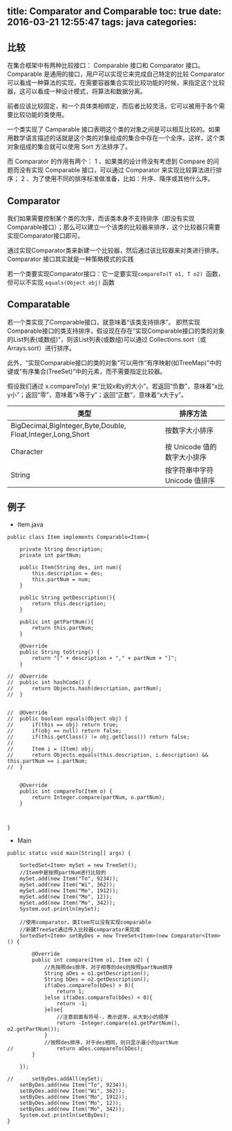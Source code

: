 title: Comparator and Comparable
toc: true
date: 2016-03-21 12:55:47
tags: java
categories:
---

## 比较

在集合框架中有两种比较接口： Comparable 接口和 Comparator 接口。 
Comparable 是通用的接口，用户可以实现它来完成自己特定的比较
Comparator 可以看成一种算法的实现，在需要容器集合实现比较功能的时候，来指定这个比较器，这可以看成一种设计模式，将算法和数据分离。

前者应该比较固定，和一个具体类相绑定，而后者比较灵活，它可以被用于各个需要比较功能的类使用。

一个类实现了 Camparable 接口表明这个类的对象之间是可以相互比较的。如果用数学语言描述的话就是这个类的对象组成的集合中存在一个全序。这样，这个类对象组成的集合就可以使用 Sort 方法排序了。

而 Comparator 的作用有两个：
1 、如果类的设计师没有考虑到 Compare 的问题而没有实现 Comparable 接口，可以通过 Comparator 来实现比较算法进行排序；
2 、为了使用不同的排序标准做准备，比如：升序、降序或其他什么序。

## Comparator

我们如果需要控制某个类的次序，而该类本身不支持排序（即没有实现Comparable接口）；那么可以建立一个该类的比较器来排序，这个比较器只需要实现Comparator接口即可。

通过实现Comparator类来新建一个比较器，然后通过该比较器来对类进行排序。Comparator 接口其实就是一种策略模式的实践

若一个类要实现Comparator接口：它一定要实现`compareTo(T o1, T o2) `函数，但可以不实现 `equals(Object obj)` 函数

## Comparatable

若一个类实现了Comparable接口，就意味着“该类支持排序”。  即然实现Comparable接口的类支持排序，假设现在存在“实现Comparable接口的类的对象的List列表(或数组)”，则该List列表(或数组)可以通过 Collections.sort（或 Arrays.sort）进行排序。

此外，“实现Comparable接口的类的对象”可以用作“有序映射(如TreeMap)”中的键或“有序集合(TreeSet)”中的元素，而不需要指定比较器。

假设我们通过 x.compareTo(y) 来“比较x和y的大小”。若返回“负数”，意味着“x比y小”；返回“零”，意味着“x等于y”；返回“正数”，意味着“x大于y”。

|类型|排序方法|
|---|--|
|BigDecimal,BigInteger,Byte,Double, Float,Integer,Long,Short|按数字大小排序|
|Character|按 Unicode 值的数字大小排序|
|String|按字符串中字符 Unicode 值排序|

## 例子

- Item.java

```
public class Item implements Comparable<Item>{
	
	private String description;
	private int partNum;
	
	public Item(String des, int num){
		this.description = des;
		this.partNum = num;
	}
	
	public String getDescription(){
		return this.description;
	}
	
	public int getPartNum(){
		return this.partNum;
	}
	
	@Override
	public String toString() {
		return "[" + description + "," + partNum + "]";
	}
	
//	@Override
//	public int hashCode() {
//		return Objects.hash(description, partNum);
//	}
	
	
//	@Override
//	public boolean equals(Object obj) {
//		if(this == obj) return true;
//		if(obj == null) return false;
//		if(this.getClass() != obj.getClass()) return false;
//		
//		Item i = (Item) obj;
//		return Objects.equals(this.description, i.description) && this.partNum == i.partNum;
//	}
	
	
	@Override
	public int compareTo(Item o) {
		return Integer.compare(partNum, o.partNum);
	}
	
	

}
```

- Main

```
public static void main(String[] args) {

	SortedSet<Item> mySet = new TreeSet();
	//Item中是按照partNum进行比较的
	mySet.add(new Item("To", 9234));
	mySet.add(new Item("Wi", 362));
	mySet.add(new Item("Mo", 1912));
	mySet.add(new Item("Mo", 12));
	mySet.add(new Item("Mo", 342));
	System.out.println(mySet);

	//使用comparator，类Item可以没有实现comparable
	//新建TreeSet通过传入比较器comparator来完成
	SortedSet<Item> setByDes = new TreeSet<Item>(new Comparator<Item>() {
		
		@Override
		public int compare(Item o1, Item o2) {
			//先按照des排序，对于相等的des则按照partNum排序
			String aDes = o1.getDescription();
			String bDes = o2.getDescription();
			if(aDes.compareTo(bDes) > 0){
				return 1;
			}else if(aDes.compareTo(bDes) < 0){
				return -1;
			}else{
				//注意前面有符号-，表示逆序，从大到小的顺序
				return -Integer.compare(o1.getPartNum(), o2.getPartNum());
			}
			//按照des排序，对于des相同，则只显示最小的partNum
//				return aDes.compareTo(bDes);
		}
		
	});

//		setByDes.addAll(mySet);
	setByDes.add(new Item("To", 9234));
	setByDes.add(new Item("Wi", 362));
	setByDes.add(new Item("Mo", 1912));
	setByDes.add(new Item("Mo", 12));
	setByDes.add(new Item("Mo", 342));
	System.out.println(setByDes);
}
```